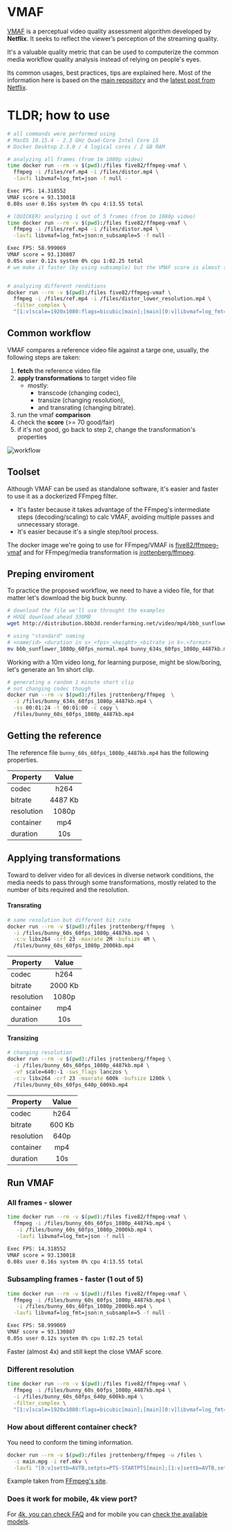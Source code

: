 # VMAF

[VMAF](https://github.com/Netflix/vmaf) is a perceptual video quality assessment algorithm developed by **Netflix**. It seeks to reflect the viewer’s perception of the streaming quality.

It's a valuable quality metric that can be used to computerize the common media workflow quality analysis instead of relying on people's eyes.

Its common usages, best practices, tips are explained here. Most of the information here is based on the [main repository](https://github.com/Netflix/vmaf) and the [latest post from Netflix](https://netflixtechblog.com/vmaf-the-journey-continues-44b51ee9ed12).

# TLDR; how to use

```bash
# all commands were performed using
# MacOS 10.15.4 - 2.3 GHz Quad-Core Intel Core i5
# Docker Desktop 2.3.0 / 4 logical cores / 2 GB RAM

# analyzing all frames (from 1m 1080p video)
time docker run --rm -v $(pwd):/files five82/ffmpeg-vmaf \
  ffmpeg -i /files/ref.mp4 -i /files/distor.mp4 \
  -lavfi libvmaf=log_fmt=json -f null -

Exec FPS: 14.318552
VMAF score = 93.130018
0.08s user 0.16s system 0% cpu 4:13.55 total

# (QUICKER) analyzing 1 out of 5 frames (from 1m 1080p video)
time docker run --rm -v $(pwd):/files five82/ffmpeg-vmaf \
  ffmpeg -i /files/ref.mp4 -i /files/distor.mp4 \
  -lavfi libvmaf=log_fmt=json:n_subsample=5 -f null -

Exec FPS: 58.999069
VMAF score = 93.130807
0.05s user 0.12s system 0% cpu 1:02.25 total
# we make it faster (by using subsample) but the VMAF score is almost the same


# analyzing different renditions
docker run --rm -v $(pwd):/files five82/ffmpeg-vmaf \
  ffmpeg -i /files/ref.mp4 -i /files/distor_lower_resolution.mp4 \
  -filter_complex \
  "[1:v]scale=1920x1080:flags=bicubic[main];[main][0:v]libvmaf=log_fmt=json:n_subsample=5" -f null -


```


## Common workflow

VMAF compares a reference video file against a targe one, usually, the following steps are taken:

1. **fetch** the reference video file
1. **apply transformations** to target video file
	* mostly: 
		* transcode (changing codec),
		* transize (changing resolution), 
		* and transrating (changing bitrate).
1. run the vmaf **comparison**
1. check the **score** (>= 70 good/fair)
1. if it's not good, go back to step 2, change the transformation's properties

![workflow](/images/common_workflow.png)

## Toolset

Although VMAF can be used as standalone software, it's easier and faster to use it as a dockerized FFmpeg filter. 

* It's faster because it takes advantage of the FFmpeg's intermediate steps (decoding/scaling) to calc VMAF, avoiding multiple passes and unnecessary storage.
* It's easier because it's a single step/tool process.

The docker image we're going to use for FFmpeg/VMAF is [five82/ffmpeg-vmaf](https://github.com/five82/ffmpeg-vmaf) and for FFmpeg/media transformation is [jrottenberg/ffmpeg](https://github.com/jrottenberg/ffmpeg).

## Preping enviroment

To practice the proposed workflow, we need to have a video file, for that matter let's download the big buck bunny.

```bash
# download the file we'll use throught the examples
# HUGE download ahead 330MB
wget http://distribution.bbb3d.renderfarming.net/video/mp4/bbb_sunflower_1080p_60fps_normal.mp4

# using "standard" naming
# <name/id>_<duration in s>_<fps>_<height>_<bitrate in k>.<format>
mv bbb_sunflower_1080p_60fps_normal.mp4 bunny_634s_60fps_1080p_4487kb.mp4
```

Working with a 10m video long, for learning purpose, might be slow/boring, let's generate an 1m short clip.

```bash
# generating a random 1 minute short clip
# not changing codec though
docker run --rm -v $(pwd):/files jrottenberg/ffmpeg  \
  -i /files/bunny_634s_60fps_1080p_4487kb.mp4 \
  -ss 00:01:24 -t 00:01:00 -c copy \
  /files/bunny_60s_60fps_1080p_4487kb.mp4

```

## Getting the reference

The reference file `bunny_60s_60fps_1080p_4487kb.mp4` has the following properties.

| Property   |      Value      |
|----------|:-------------:|
| codec |  h264 |
| bitrate |    4487 Kb   |
| resolution | 1080p |
| container |  mp4 |
| duration |  10s |


## Applying transformations

Toward to deliver video for all devices in diverse network conditions, the media needs to pass through some transformations, mostly related to the number of bits required and the resolution.

#### Transrating

```bash
# same resolution but different bit rate
docker run --rm -v $(pwd):/files jrottenberg/ffmpeg  \
  -i /files/bunny_60s_60fps_1080p_4487kb.mp4 \
  -c:v libx264 -crf 23 -maxrate 2M -bufsize 4M \
  /files/bunny_60s_60fps_1080p_2000kb.mp4
```
| Property   |      Value      |
|----------|:-------------:|
| codec |  h264 |
| bitrate |    2000 Kb   |
| resolution | 1080p |
| container |  mp4 |
| duration |  10s |


#### Transizing

```bash
# changing resolution
docker run --rm -v $(pwd):/files jrottenberg/ffmpeg \
  -i /files/bunny_60s_60fps_1080p_4487kb.mp4 \
  -vf scale=640:-1 -sws_flags lanczos \
  -c:v libx264 -crf 23 -maxrate 600k -bufsize 1200k \
  /files/bunny_60s_60fps_640p_600kb.mp4
```

| Property   |      Value      |
|----------|:-------------:|
| codec |  h264 |
| bitrate |    600 Kb   |
| resolution | 640p |
| container |  mp4 |
| duration |  10s |


## Run VMAF

### All frames - slower
```bash
time docker run --rm -v $(pwd):/files five82/ffmpeg-vmaf \
  ffmpeg -i /files/bunny_60s_60fps_1080p_4487kb.mp4 \
   -i /files/bunny_60s_60fps_1080p_2000kb.mp4 \
   -lavfi libvmaf=log_fmt=json -f null -

Exec FPS: 14.318552
VMAF score = 93.130018
0.08s user 0.16s system 0% cpu 4:13.55 total
```
### Subsampling frames - faster (1 out of 5)
```bash
time docker run --rm -v $(pwd):/files five82/ffmpeg-vmaf \
  ffmpeg -i /files/bunny_60s_60fps_1080p_4487kb.mp4 \
   -i /files/bunny_60s_60fps_1080p_2000kb.mp4 \
  -lavfi libvmaf=log_fmt=json:n_subsample=5 -f null -

Exec FPS: 58.999069
VMAF score = 93.130807
0.05s user 0.12s system 0% cpu 1:02.25 total
```

Faster (almost 4x) and still kept the close VMAF score.

### Different resolution

```bash
time docker run --rm -v $(pwd):/files five82/ffmpeg-vmaf \
  ffmpeg -i /files/bunny_60s_60fps_1080p_4487kb.mp4 \
  -i /files/bunny_60s_60fps_640p_600kb.mp4 \
  -filter_complex \
  "[1:v]scale=1920x1080:flags=bicubic[main];[main][0:v]libvmaf=log_fmt=json:n_subsample=5" -f null -

```

### How about different container check?
You need to conform the timing information.

```bash
docker run --rm -v $(pwd):/files jrottenberg/ffmpeg -w /files \
  -i main.mpg -i ref.mkv \
  -lavfi "[0:v]settb=AVTB,setpts=PTS-STARTPTS[main];[1:v]settb=AVTB,setpts=PTS-STARTPTS[ref];[main][ref]libvmaf=psnr=1:log_fmt=json" -f null -
```
Example taken from [FFmpeg's site](https://ffmpeg.org/ffmpeg-all.html#Examples-115).
### Does it work for mobile, 4k view port?

For [4k, you can check FAQ](https://github.com/Netflix/vmaf/blob/master/FAQ.md#q-will-vmaf-work-on-4k-videos) and for mobile you can [check the available models](https://github.com/Netflix/vmaf/blob/master/resource/doc/models.md#predict-quality-on-a-cellular-phone-screen).
